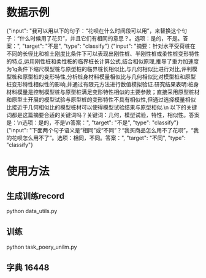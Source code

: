 # 数据示例

{"input": "我可以用以下的句子：“花呗在什么时间段可以用”，来替换这个句子：“什么时候用了花贝”，并且它们有相同的意思？。选项：是的，不是。答案：", "target": "不是", "type": "classify"}
{"input": "摘要：针对水平受荷桩在不同的长径比和桩土刚度比条件下可以表现出刚性桩、半刚性桩或柔性桩变形特性的特点,运用刚性桩和柔性桩的临界桩长计算公式,结合相似原理,推导了重力加速度为1g条件下缩尺模型桩与原型桩的临界桩长相似比,与几何相似比进行对比,评判模型桩和原型桩的变形特性,分析桩身材料模量相似比与几何相似比对模型桩和原型桩变形特性相似性的影响,并通过有限元方法进行数值模拟验证.研究结果表明:桩身材料模量是控制模型桩与原型桩满足变形特性相似的主要参数；直接采用原型桩材和原型土开展的模型试验与原型桩的变形特性不具有相似性,但通过选择模量相似比接近于几何相似比的模型桩材可以使得模型试验结果与原型相似.\n 以下的关键词都是这篇摘要合适的关键词吗？关键词：几何，模型试验，特性，相似性。答案是：\n选项：是的，不是\n答案：", "target": "不是", "type": "classify"}
{"input": "下面两个句子语义是“相同”或“不同”？“我买商品怎么用不了花呗”，“我的花呗怎么用不了”。选项：相同，不同。答案：", "target": "不同", "type": "classify"}



# 使用方法

## 生成训练record

python data_utils.py

## 训练

python task_poery_unilm.py

## 字典 16448